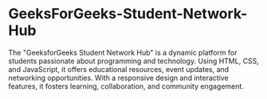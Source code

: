 # GeeksForGeeks-Student-Network-Hub
The "GeeksforGeeks Student Network Hub" is a dynamic platform for students passionate about programming and technology. Using HTML, CSS, and JavaScript, it offers educational resources, event updates, and networking opportunities. With a responsive design and interactive features, it fosters learning, collaboration, and community engagement.
